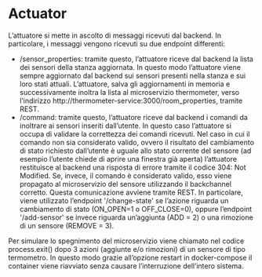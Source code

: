 # Actuator

L’attuatore si mette in ascolto di messaggi ricevuti dal backend. In particolare, i messaggi vengono ricevuti su due endpoint differenti:

* /sensor_properties: tramite questo, l’attuatore riceve dal backend la lista dei sensori della stanza aggiornata. In questo modo l’attuatore viene sempre aggiornato dal backend sui sensori presenti nella stanza e sui loro stati attuali. L’attuatore, salva gli aggiornamenti in memoria e successivamente inoltra la lista al microservizio thermometer, verso l’indirizzo http://thermometer-service:3000/room_properties, tramite REST. 
* /command: tramite questo, l’attuatore riceve dal backend i comandi da inoltrare ai sensori inseriti dall’utente. In questo caso l’attuatore si occupa di validare la correttezza dei comandi ricevuti. Nel caso in cui il comando non sia considerato valido, ovvero il risultato del cambiamento di stato richiesto dall’utente è uguale allo stato corrente del sensore (ad esempio l’utente chiede di aprire una finestra già aperta) l’attuatore restituisce al backend una risposta di errore tramite il codice 304: Not Modified.  Se, invece, il comando è considerato valido, esso viene propagato al microservizio del sensore utilizzando il backchannel corretto. Questa comunicazione avviene tramite REST. In particolare, viene utilizzato l’endpoint '/change-state' se l’azione riguarda un cambiamento di stato (ON_OPEN=1 o OFF_CLOSE=0), oppure l’endpoint '/add-sensor' se invece riguarda un’aggiunta (ADD = 2) o una rimozione di un sensore (REMOVE = 3).   
 
Per simulare lo spegnimento del microservizio viene chiamato nel codice process.exit() dopo 3 azioni (aggiunte e/o rimozioni) di un sensore di tipo termometro. In questo modo grazie all’opzione restart in docker-compose il container viene riavviato senza causare l’interruzione dell’intero sistema.

